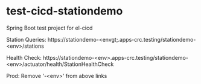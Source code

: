 # test-cicd-stationdemo

Spring Boot test project for el-cicd

Station Queries: https://stationdemo-&lt;envgt;.apps-crc.testing/stationdemo-&lt;env&gt;/stations

Health Check: https://stationdemo-&lt;env&gt;.apps-crc.testing/stationdemo-&lt;env&gt;/actuator/health/StationHealthCheck

Prod: Remove '-&lt;env&gt;' from above links

